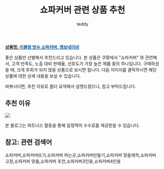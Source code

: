 ﻿---
layout: post
title:  "쇼파커버 관련 상품 추천"
author: teddy
categories: [ 가구/인테리어 ]
tags: [쇼파커버,쇼파커버뜨기,쇼파커버 파는곳,쇼파커버만들기,쇼파커버 맞춤제작,쇼파커버 고정,쇼파커버 맞춤,쇼파커버 추천,쇼파커버3인용,쇼파커버4인용]
image: https://static.coupangcdn.com/image/rs_quotation_api/tpolvmwj/80ecbd53805c4332a9e57ce0dda5bd67.jpg 
description: "쿠팡에서 쇼파커버 관련 상품으로 가장 고객 선호도가 높은 제품 중 하나입니다."
---

<a href="https://link.coupang.com/re/AFFSDP?lptag=AF4928167&pageKey=1674811924&itemId=2853487717&vendorItemId=70842807415&traceid=V0-153-8eb157a2ef42956d"><b>상품명: <font color='#01579B'>이블랑 방수 소파커버, 엠보네이비</font></b></a>

좋은 상품만 선별해서 추천드리고 있습니다.
본 상품은 쿠팡에서 "쇼파커버" 와 관련해서, 고객 만족도, 노출 대비 판매율, 선호도가 가장 높은 제품 중의 하나입니다.
구매하셨을 때, 크게 후회가 되지 않을 상품으로 보시면 됩니다. 
다음 이미지를 클릭하시면 해당 상품에 대한 상세 내용을 보실 수 있습니다.

바쁘시다면, 추천 이유로 좀더 요약해서 설명드렸으니, 참고 부탁드립니다.

## 추천 이유 

<a href="https://link.coupang.com/re/AFFSDP?lptag=AF4928167&pageKey=1674811924&itemId=2853487717&vendorItemId=70842807415&traceid=V0-153-8eb157a2ef42956d"><img src="https://thumbnail8.coupangcdn.com/thumbnails/remote/q89/image/vendor_inventory/7be1/a2605dcfd197841012f80cae03ea7339710911e6ca14f71c95e70629b7de.jpg"></a> 

본 블로그는 파트너스 활동을 통해 일정액의 수수료를 제공받을 수 있습니다.

## 참고: 관련 검색어    
쇼파커버,쇼파커버뜨기,쇼파커버 파는곳,쇼파커버만들기,쇼파커버 맞춤제작,쇼파커버 고정,쇼파커버 맞춤,쇼파커버 추천,쇼파커버3인용,쇼파커버4인용